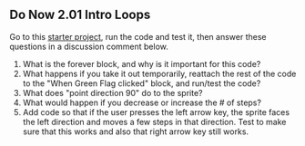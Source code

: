## Do Now 2.01 Intro Loops

Go to this [starter project](http://snap.berkeley.edu/snapsource/snap.html#present:Username=whuangpha&ProjectName=160205%20Do%20Now%20User%20Input), run the code and test it, then answer these questions in a discussion comment below.

1. What is the forever block, and why is it important for this code?
2. What happens if you take it out temporarily, reattach the rest of the code to the "When Green Flag clicked" block, and run/test the code?
3. What does "point direction 90" do to the sprite?
4. What would happen if you decrease or increase the # of steps?
5. Add code so that if the user presses the left arrow key, the sprite faces the left direction and moves a few steps in that direction. Test to make sure that this works and also that right arrow key still works.
